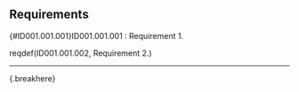 ## Requirements ##

{#ID001.001.001}ID001.001.001 
: Requirement 1.

[ID001.001.001]: #ID001.001.001 "Requirement 1."

reqdef(ID001.001.002, Requirement 2.)

----
{.breakhere}

